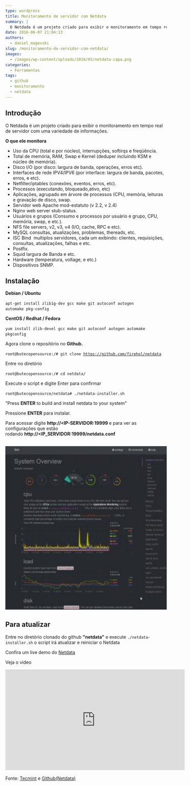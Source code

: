 ```yaml
---
type: wordpress
title: Monitoramento de servidor com Netdata
summary: |
  O Netdada é um projeto criado para exibir o monitoramento em tempo real de servidor com uma variedade de informações.
date: 2016-06-07 21:04:13
authors:
  - daniel_magevski
slug: /monitoramento-de-servidor-com-netdata/
images:
  - /images/wp-content/uploads/2016/05/netdata-capa.png
categories:
  - Ferramentas
tags:
  - github
  - monitoramento
  - netdata
---
```


<h2>Introdução</h2>
O Netdada é um projeto criado para exibir o monitoramento em tempo real de servidor com uma variedade de informações.

<strong>O que ele monitora</strong>
<ul>
 	<li>Uso da CPU (total e por núcleo), interrupções, softirqs e freqüência.</li>
 	<li>Total de memória, RAM, Swap e Kernel (deduper incluindo KSM e núcleo de memória).</li>
 	<li>Disco I/O (por disco: largura de banda, operações, erros etc).</li>
 	<li>Interfaces de rede IPV4/IPV6 (por interface: largura de banda, pacotes, erros, e etc).</li>
 	<li>Netfilter/iptables (conexões, eventos, erros, etc).</li>
 	<li>Processos (executando, bloqueado,ativo, etc)</li>
 	<li>Aplicações, agrupado em árvore de processos (CPU, memória, leituras e gravação de disco, swap.</li>
 	<li>Servidor web Apache mod-estatuto (v 2.2, v 2.4)</li>
 	<li>Nginx web server stub-status.</li>
 	<li>Usuários e grupos (Consumo e processos por usuário e grupo, CPU, memória, swap, e etc.).</li>
 	<li>NFS file servers, v2, v3, v4 (I/O, cache, RPC e etc).</li>
 	<li>MySQL consultas, atualizações, problemas, thereads, etc.</li>
 	<li>ISC Bind  multiplos servidores, cada um exibindo: clientes, requisições, consultas, atualizações, falhas e etc.</li>
 	<li>Postfix.</li>
 	<li>Squid largura de Banda e etc.</li>
 	<li>Hardware (temperatura, voltage, e etc.)</li>
 	<li>Dispositivos SNMP.</li>
</ul>
<h2>Instalação</h2>
<strong>Debian / Ubuntu</strong>

<code>apt-get install zlib1g-dev gcc make git autoconf autogen automake pkg-config</code>

<strong>CentOS / Redhat / Fedora</strong>

<code>yum install zlib-devel gcc make git autoconf autogen automake pkgconfig</code>

Agora clone o repositório no <strong>Github.</strong>

<code>root@butecopensource:/# git clone https://github.com/firehol/netdata</code>

Entre no diretório

<code>root@butecopensource:/# cd netdata/</code>

Execute o script e digite Enter para confirmar

<code>root@butecopensource/netdata# ./netdata-installer.sh</code>

"Press <strong>ENTER</strong> to build and install netdata to your system"

Pressione <strong>ENTER</strong> para instalar.

Para acessar digite <strong>http://&lt;IP-SERVIDOR:19999 </strong>e para ver as configurações que estão rodando <strong>http://&lt;IP_SERVIDOR:19999/netdata.conf</strong>
<h2><a href="/images/wp-content/uploads/2016/05/netdata.jpg"><img class="alignnone wp-image-5340" src="/images/wp-content/uploads/2016/05/netdata-300x281.jpg" alt="netdata" width="546" height="511" /></a></h2>
<h2>Para atualizar</h2>
Entre no diretório clonado do github <strong>"netdata"</strong> e execute <code>./netdata-installer.sh</code> o script irá atualizar e reiniciar o Netdata

Confira um live demo do <a href="http://netdata.firehol.org" target="_blank">Netdata</a>

Veja o video

<iframe width="560" height="315" src="https://www.youtube.com/watch?v=QIZXS8A4BvI" frameborder="0" allowfullscreen></iframe>

Fonte: <a href="http://www.tecmint.com/netdata-real-time-linux-performance-network-monitoring-tool/" target="_blank">Tecmint</a> e <a href="https://github.com/firehol/netdata/" target="_blank">Github(Netdata)</a>